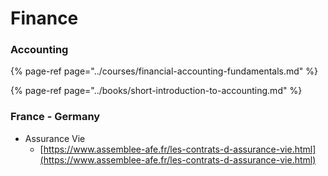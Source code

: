 # Finance

### Accounting

{% page-ref page="../courses/financial-accounting-fundamentals.md" %}

{% page-ref page="../books/short-introduction-to-accounting.md" %}



### France - Germany

* Assurance Vie 
  * [https://www.assemblee-afe.fr/les-contrats-d-assurance-vie.html](https://www.assemblee-afe.fr/les-contrats-d-assurance-vie.html)

